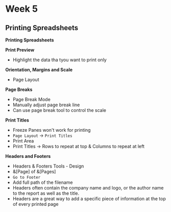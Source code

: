 # Week 5
## Printing Spreadsheets

**Printing Spreadsheets**

**Print Preview**
* Highlight the data tha tyou want to print only

**Orientation, Margins and Scale**
* Page Layout

**Page Breaks**
* Page Break Mode
* Manually adjust page break line
* Can use page break tool to control the scale

**Print Titles**
* Freeze Panes won't work for printing
* `Page Layout` -> `Print Titles`
* Print Area
* Print Titles -> Rows to repeat at top & Columns to repeat at left

**Headers and Footers**
* Headers & Footers Tools - Design
* &[Page] of &[Pages]
* `Go to Footer`
* Add full path of the filename
* Headers often contain the company name and logo, or the author name to the report as well as the title.
* Headers are a great way to add a specific piece of information at the top of every printed page
